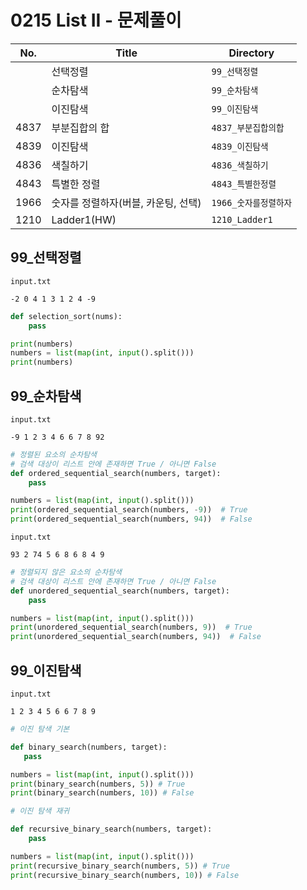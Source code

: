 # 0215 List II - 문제풀이

| No.  | Title         | Directory           |
| ---- | ------------- | ------------------- |
|      | 선택정렬      | `99_선택정렬`       |
|      | 순차탐색      | `99_순차탐색`       |
|      | 이진탐색      | `99_이진탐색`       |
| 4837 | 부분집합의 합 | `4837_부분집합의합` |
| 4839 | 이진탐색      | `4839_이진탐색`     |
| 4836 | 색칠하기      | `4836_색칠하기`     |
| 4843 | 특별한 정렬   | `4843_특별한정렬`   |
| 1966 | 숫자를 정렬하자(버블, 카운팅, 선택)   | `1966_숫자를정렬하자`   |
| 1210 | Ladder1(HW)   | `1210_Ladder1`      |



## 99\_선택정렬

```
input.txt

-2 0 4 1 3 1 2 4 -9
```

```python
def selection_sort(nums):
    pass

print(numbers)
numbers = list(map(int, input().split()))
print(numbers)
```



## 99\_순차탐색

```
input.txt

-9 1 2 3 4 6 6 7 8 92
```

```python
# 정렬된 요소의 순차탐색
# 검색 대상이 리스트 안에 존재하면 True / 아니면 False
def ordered_sequential_search(numbers, target):
    pass

numbers = list(map(int, input().split()))
print(ordered_sequential_search(numbers, -9))  # True
print(ordered_sequential_search(numbers, 94))  # False
```

```
input.txt

93 2 74 5 6 8 6 8 4 9
```

```python
# 정렬되지 않은 요소의 순차탐색
# 검색 대상이 리스트 안에 존재하면 True / 아니면 False
def unordered_sequential_search(numbers, target):
    pass

numbers = list(map(int, input().split()))
print(unordered_sequential_search(numbers, 9))  # True
print(unordered_sequential_search(numbers, 94))  # False
```



## 99\_이진탐색

```
input.txt

1 2 3 4 5 6 6 7 8 9
```

```python
# 이진 탐색 기본

def binary_search(numbers, target):
   pass

numbers = list(map(int, input().split()))
print(binary_search(numbers, 5)) # True
print(binary_search(numbers, 10)) # False
```

```python
# 이진 탐색 재귀

def recursive_binary_search(numbers, target):
    pass

numbers = list(map(int, input().split()))
print(recursive_binary_search(numbers, 5)) # True
print(recursive_binary_search(numbers, 10)) # False
```